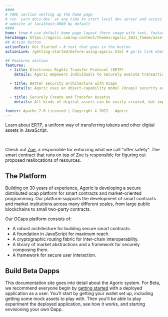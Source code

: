 ```yaml
---
####
# YAML section setting up the home page
# run `yarn docs:dev` at any time to start local dev server and access
# website at localhost:8080 by default
####
home: true # use default home page layout (hero image with text, features section)
heroImage: https://agoric.com/wp-content/themes/agoric_2021_theme/assets/img/logo.svg
## Action button
actionText: Get Started → # text that goes in the button
actionLink: /getting-started/before-using-agoric.html # go-to link when clicking on button

## Features section
features:
  - title: Electronic Rights Transfer Protocol (ERTP)
    details: Agoric empowers individuals to securely execute transactions, establish new markets, and craft novel patterns of exchange — without centralized control.

  - title: Better security architecture with Ocaps
    details: Agoric uses an object-capability model (Ocaps) security architecture, in which access to a programming object itself is the authority to use the object.

  - title: Securely Create and Transfer Assetss
    details: All kinds of digital assets can be easily created, but importantly, they can be transferred in exactly the same ways, with exactly the same security properties.

footer: Apache-2.0 Licensed | Copyright © 2022 - Agoric
---
```


<div class="flex flex--column flex--center">
  <p>
    Learn about <a href="/getting-started/ertp-introduction.html">ERTP</a>, a uniform way of transferring tokens and other digital assets in JavaScript.
  </p>
  <Button-Action-Link
    text="Explore ERTP"
    link="/ertp/guide/"
  />
</div>
<br>
<div class="flex flex--column flex--center">
  <p>Check out <a href="/getting-started/intro-zoe.html">Zoe</a>, a responsible for enforcing what we call "offer safety". The smart contract that runs on top of Zoe is responsible for figuring out proposed reallocations of resources.
  </p>
  <Button-Action-Link
    text="Build on Zoe"
    link="/zoe/guide/"
  />
</div>

## The Platform
Building on 30 years of experience, Agoric is developing a secure distributed ocap platform for smart contracts and market-oriented programming. Our platform supports the development of smart contracts and market institutions across many different scales, from large public blockchains to small two-party contracts.

Our OCaps platform consists of:

- A robust architecture for building secure smart contracts.
- A foundation in JavaScript for maximum reach.
- A cryptographic routing fabric for inter-chain interoperability.
- A library of market abstractions and a framework for securely composing them.
- A framework for secure user interaction.

## Build Beta Dapps

This documentation site goes into detail about the Agoric system. For Beta, we recommend everyone begin by [getting started](/getting-started/beta.md) with a deployed application as a user. You'll start by getting your wallet set up, including getting some mock assets to play with. Then you'll be able to play experiment the deployed application, see how it works, and starting envisioning your own Dapp.